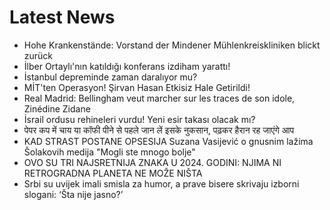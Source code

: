 # Latest News
-  Hohe Krankenstände: Vorstand der Mindener Mühlenkreiskliniken blickt zurück
-  İlber Ortaylı'nın katıldığı konferans izdiham yarattı!
-  İstanbul depreminde zaman daralıyor mu?
-  MİT'ten Operasyon! Şirvan Hasan Etkisiz Hale Getirildi!
-  Real Madrid: Bellingham veut marcher sur les traces de son idole, Zinédine Zidane
-  İsrail ordusu rehineleri vurdu! Yeni esir takası olacak mı?
-  पेपर कप में चाय या कॉफी पीने से पहले जान लें इसके नुकसान, पढ़कर हैरान रह जाएंगे आप
-  KAD STRAST POSTANE OPSESIJA Suzana Vasijević o gnusnim lažima Šolakovih medija &quot;Mogli ste mnogo bolje&quot;
-  OVO SU TRI NAJSRETNIJA ZNAKA U 2024. GODINI: NJIMA NI RETROGRADNA PLANETA NE MOŽE NIŠTA
-  Srbi su uvijek imali smisla za humor, a prave bisere skrivaju izborni slogani: ‘Šta nije jasno?’

